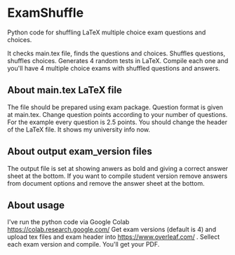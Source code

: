 # ExamShuffle
Python code for shuffling LaTeX multiple choice exam questions and choices.

It checks main.tex file, finds the questions and choices. Shuffles questions, shuffles choices. Generates 4 random tests in LaTeX. Compile each one and you'll have 4 multiple choice exams with shuffled questions and answers.

## About main.tex LaTeX file

The file should be prepared using exam package. Question format is given at main.tex. Change question points according to your number of questions. For the example every question is 2.5 points. 
You should change the header of the LaTeX file. It shows my university info now. 

## About output exam_version files

The output file is set at showing anwers as bold and giving a correct answer sheet at the bottom. If you want to compile student version remove answers from document options and remove the answer sheet at the bottom.

## About usage

I've run the python code via Google Colab https://colab.research.google.com/ 
Get exam versions (default is 4) and upload tex files and exam header into https://www.overleaf.com/ . Sellect each exam version and compile. You'll get your PDF.

